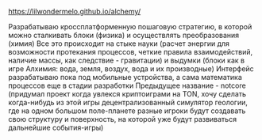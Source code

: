 https://lilwondermelo.github.io/alchemy/

Разрабатываю кроссплатформенную пошаговую стратегию, в которой можно сталкивать блоки (физика) и осуществлять преобразования (химия)
Все это происходит на стыке науки (расчет энергии для возможности протекания процессов, четкие правила взаимодействий, наличие массы, как следствие - гравитации) и выдумки (блоки как в игре Алхимия: вода, земля, воздух, вода и их производные)
Интерфейс разрабатываю пока под мобильные устройства, а сама математика процессов еще в стадии разработки
Предыдущее название - notcore (придумал проект когда увлекся криптоиграми на TON, хочу сделать когда-нибудь из этой игры децентрализованный симулятор геологии, где на одном большом поле-планете разные игроки будут создавать свою структуру и поверхность, на которой уже будут развиваться дальнейшие события-игры)
